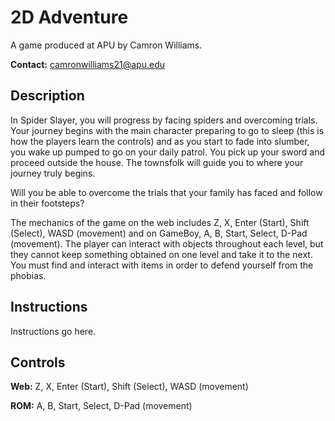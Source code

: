 # 2D Adventure

A game produced at APU by Camron Williams.

**Contact:** camronwilliams21@apu.edu

## Description

In Spider Slayer, you will progress by facing spiders and overcoming trials. Your journey begins with the main character preparing to go to sleep (this is how the players learn the controls) and as you start to fade into slumber, you wake up pumped to go on your daily patrol. You pick up your sword and proceed outside the house. The townsfolk will guide you to where your journey truly begins. 

Will you be able to overcome the trials that your family has faced and follow in their footsteps? 

The mechanics of the game on the web includes Z, X, Enter (Start), Shift (Select), WASD (movement) and on GameBoy, A, B, Start, Select, D-Pad (movement). The player can interact with objects throughout each level, but they cannot keep something obtained on one level and take it to the next. You must find and interact with items in order to defend yourself from the phobias. 

## Instructions

Instructions go here.

## Controls

**Web:** Z, X, Enter (Start), Shift (Select), WASD (movement)

**ROM:** A, B, Start, Select, D-Pad (movement)

